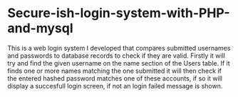# Secure-ish-login-system-with-PHP-and-mysql
This is a web login system I developed that compares submitted usernames and passwords to database records to check if they are valid. Firstly it will try and find the given username on the name section of the Users table. If it finds one or more names matching the one submitted it will then check if the entered hashed password matches one of these accounts, if so it will display a succesfull login screen, if not an login failed message is shown. 

